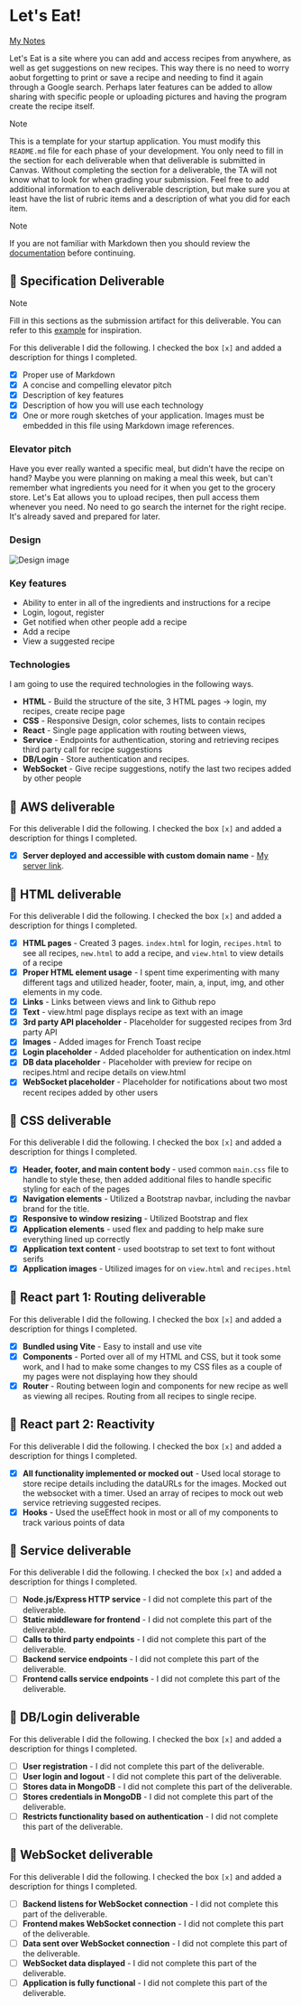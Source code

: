 # Let's Eat!

[My Notes](notes.md)

Let's Eat is a site where you can add and access recipes from anywhere, as well as get suggestions on new recipes. This way there is no need to worry aobut forgetting to print or save a recipe and needing to find it again through a Google search. Perhaps later features can be added to allow sharing with specific people or uploading pictures and having the program create the recipe itself.

> [!NOTE]
> This is a template for your startup application. You must modify this `README.md` file for each phase of your development. You only need to fill in the section for each deliverable when that deliverable is submitted in Canvas. Without completing the section for a deliverable, the TA will not know what to look for when grading your submission. Feel free to add additional information to each deliverable description, but make sure you at least have the list of rubric items and a description of what you did for each item.

> [!NOTE]
> If you are not familiar with Markdown then you should review the [documentation](https://docs.github.com/en/get-started/writing-on-github/getting-started-with-writing-and-formatting-on-github/basic-writing-and-formatting-syntax) before continuing.

## 🚀 Specification Deliverable

> [!NOTE]
> Fill in this sections as the submission artifact for this deliverable. You can refer to this [example](https://github.com/webprogramming260/startup-example/blob/main/README.md) for inspiration.

For this deliverable I did the following. I checked the box `[x]` and added a description for things I completed.

- [x] Proper use of Markdown
- [x] A concise and compelling elevator pitch
- [x] Description of key features
- [x] Description of how you will use each technology
- [x] One or more rough sketches of your application. Images must be embedded in this file using Markdown image references.

### Elevator pitch

Have you ever really wanted a specific meal, but didn't have the recipe on hand? Maybe you were planning on making a meal this week, but can't remember what ingredients you need for it when you get to the grocery store. Let's Eat allows you to upload recipes, then pull access them whenever you need. No need to go search the internet for the right recipe. It's already saved and prepared for later.

### Design

![Design image](letseat-design-image.png)

### Key features

- Ability to enter in all of the ingredients and instructions for a recipe
- Login, logout, register
- Get notified when other people add a recipe
- Add a recipe
- View a suggested recipe

### Technologies

I am going to use the required technologies in the following ways.

- **HTML** - Build the structure of the site, 3 HTML pages -> login, my recipes, create recipe page
- **CSS** - Responsive Design, color schemes, lists to contain recipes
- **React** - Single page application with routing between views,
- **Service** - Endpoints for authentication, storing and retrieving recipes third party call for recipe suggestions
- **DB/Login** - Store authentication and recipes.
- **WebSocket** - Give recipe suggestions, notify the last two recipes added by other people

## 🚀 AWS deliverable

For this deliverable I did the following. I checked the box `[x]` and added a description for things I completed.

- [x] **Server deployed and accessible with custom domain name** - [My server link](https://lets-eat.click).

## 🚀 HTML deliverable

For this deliverable I did the following. I checked the box `[x]` and added a description for things I completed.

- [x] **HTML pages** - Created 3 pages. `index.html` for login, `recipes.html` to see all recipes, `new.html` to add a recipe, and `view.html` to view details of a recipe
- [x] **Proper HTML element usage** - I spent time experimenting with many different tags and utilized header, footer, main, a, input, img, and other elements in my code.
- [x] **Links** - Links between views and link to Github repo
- [x] **Text** - view.html page displays recipe as text with an image
- [x] **3rd party API placeholder** - Placeholder for suggested recipes from 3rd party API
- [x] **Images** - Added images for French Toast recipe
- [x] **Login placeholder** - Added placeholder for authentication on index.html
- [x] **DB data placeholder** - Placeholder with preview for recipe on recipes.html and recipe details on view.html
- [x] **WebSocket placeholder** - Placeholder for notifications about two most recent recipes added by other users

## 🚀 CSS deliverable

For this deliverable I did the following. I checked the box `[x]` and added a description for things I completed.

- [x] **Header, footer, and main content body** - used common `main.css` file to handle to style these, then added additional files to handle specific styling for each of the pages
- [x] **Navigation elements** - Utilized a Bootstrap navbar, including the navbar brand for the title.
- [x] **Responsive to window resizing** - Utilized Bootstrap and flex
- [x] **Application elements** - used flex and padding to help make sure everything lined up correctly
- [x] **Application text content** - used bootstrap to set text to font without serifs
- [x] **Application images** - Utilized images for on `view.html` and `recipes.html`

## 🚀 React part 1: Routing deliverable

For this deliverable I did the following. I checked the box `[x]` and added a description for things I completed.

- [x] **Bundled using Vite** - Easy to install and use vite
- [x] **Components** - Ported over all of my HTML and CSS, but it took some work, and I had to make some changes to my CSS files as a couple of my pages were not displaying how they should
- [x] **Router** - Routing between login and components for new recipe as well as viewing all recipes. Routing from all recipes to single recipe.

## 🚀 React part 2: Reactivity

For this deliverable I did the following. I checked the box `[x]` and added a description for things I completed.

- [x] **All functionality implemented or mocked out** - Used local storage to store recipe details including the dataURLs for the images. Mocked out the websocket with a timer. Used an array of recipes to mock out web service retrieving suggested recipes.
- [x] **Hooks** - Used the useEffect hook in most or all of my components to track various points of data

## 🚀 Service deliverable

For this deliverable I did the following. I checked the box `[x]` and added a description for things I completed.

- [ ] **Node.js/Express HTTP service** - I did not complete this part of the deliverable.
- [ ] **Static middleware for frontend** - I did not complete this part of the deliverable.
- [ ] **Calls to third party endpoints** - I did not complete this part of the deliverable.
- [ ] **Backend service endpoints** - I did not complete this part of the deliverable.
- [ ] **Frontend calls service endpoints** - I did not complete this part of the deliverable.

## 🚀 DB/Login deliverable

For this deliverable I did the following. I checked the box `[x]` and added a description for things I completed.

- [ ] **User registration** - I did not complete this part of the deliverable.
- [ ] **User login and logout** - I did not complete this part of the deliverable.
- [ ] **Stores data in MongoDB** - I did not complete this part of the deliverable.
- [ ] **Stores credentials in MongoDB** - I did not complete this part of the deliverable.
- [ ] **Restricts functionality based on authentication** - I did not complete this part of the deliverable.

## 🚀 WebSocket deliverable

For this deliverable I did the following. I checked the box `[x]` and added a description for things I completed.

- [ ] **Backend listens for WebSocket connection** - I did not complete this part of the deliverable.
- [ ] **Frontend makes WebSocket connection** - I did not complete this part of the deliverable.
- [ ] **Data sent over WebSocket connection** - I did not complete this part of the deliverable.
- [ ] **WebSocket data displayed** - I did not complete this part of the deliverable.
- [ ] **Application is fully functional** - I did not complete this part of the deliverable.
